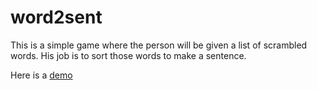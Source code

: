 # word2sent 

This is a simple game where the person will be given a list of scrambled words. His job is to sort those words to make a sentence.

Here is a [demo](http://cvpia.memphis.edu/custom/word2sent/) 
